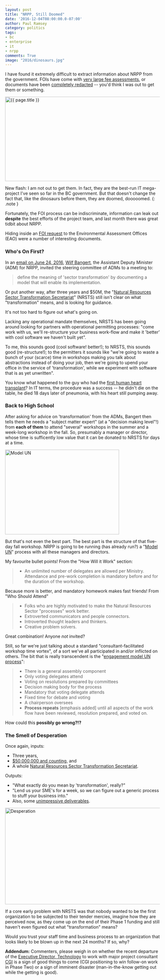```yaml
---
layout: post
title: "NRPP, Still Doomed"
date: '2016-12-04T08:00:00.0-07:00'
author: Paul Ramsey
category: politics
tags:
- bc
- enterprise
- it
- nrpp
comments: True
image: "2016/dinosaurs.jpg"
---
```


I have found it extremely difficult to extract information about NRPP from the government. FOIs have come with [very large fee assessments](/2014/11/my-tax-dollars-at-work.html), or documents have been [completely redacted](/2014/11/my-tax-dollars-at-work.html) -- you'd think I was out to get them or something.

<img src="{{ site.images }}{{ page.image }}" alt='{{ page.title }}' width='676' height='274' />

New flash: I am not out to get them. In fact, they are the best-run IT mega-project I've seen so far in the BC government. But that doesn't change the fact that, like the dinosaurs before them, they are doomed, dooooomed.
{: .note }

Fortunately, the FOI process can be indiscriminate, information can leak out **despite** the best efforts of the project team, and last month there was great tidbit about NRPP.

Hiding inside an [FOI request](http://www2.gov.bc.ca/enSearch/detail?id=26EE74C124B8476EA280E7A3C823A2D8&recorduid=EAO-2016-62612) to the Environmental Assessment Offices (EAO) were a number of interesting documents.

### Who's On First?

In an [email on June 24, 2016](http://docs.openinfo.gov.bc.ca/Response_Package_EAO-2016-62612.pdf#page=33), [Wilf Bangert](http://dir.gov.bc.ca/gtds.cgi?esearch=&updateRequest=&view=detailed&sortBy=name&for=people&attribute=display+name&matchMethod=is&searchString=Wilf+Bangert&objectId=148433), the Assistant Deputy Minister (ADM) for NRPP, invited the steering committee of ADMs to a meeting to: 

> define the meaning of 'sector transformation' by documenting a model that will enable its implementation.

Or put another way, after three years and $50M, the "[Natural Resources Sector Transformation Secretariat](http://dir.gov.bc.ca/gtds.cgi?show=Branch&organizationCode=FLNR&organizationalUnitCode=NRSTS)" (NRSTS) still isn't clear on what "transformation" means, and is looking for guidance.

It's not too hard to figure out what's going on. 

Lacking any operational mandate themselves, NRSTS has been going around looking for partners with operational permitting processes: "come work with us, we'll re-structure your business work-flow and make it 'better' with  cool software we haven't built yet".

To me, this sounds good (cool software! better!); to NRSTS, this sounds good (re-structure!); to the permitters it sounds like "we're going to waste a bunch of your (scarce) time in workshops making you talk about abstractions instead of doing your job, then we're going to upend your office in the service of 'transformation', while we experiment with software that is as yet unwritten".

You know what happened to the guy who had the [first human heart transplant](http://www.history.com/this-day-in-history/first-human-heart-transplant)? In IT terms, the procedure was a success -- he didn't die on the table, he died 18 days later of pneumonia, with his heart still pumping away.

### Back to High School

After asking for advice on 'transformation' from the ADMs, Bangert then tells them he needs a "subject matter expert" (at a "decision making level"!) from **each of them** to attend "several" workshops in the summer and a week-long workshop in the fall. So, presumably a manager or director, whose time is sufficently low value that it can be donated to NRSTS for days at a time.

<img src="{{ site.images }}2016/model-un.png" alt='Model UN' width='371' height='275' />

But that's not even the best part. The best part is the structure of that five-day fall workshop. NRPP is going to be running (has already run?) a "[Model UN](http://docs.openinfo.gov.bc.ca/Response_Package_EAO-2016-62612.pdf#page=35)" process with all these managers and directors.

My favourite bullet points! From the "How Will it Work" section:

> * An unlimited number of delegates are allowed per Ministry. Attendance and pre-work completion is mandatory before and for the duration of the workshop.

Because more is better, and mandatory homework makes fast friends! From "Who Should Attend"

> * Folks who are highly motivated to make the Natural Resources Sector "processes" work better.
> * Extroverted communicators and people connectors.
> * Introverted thought leaders and thinkers.
> * Creative problem solvers.

Great combination! Anyone *not* invited?

Still, so far we're just talking about a standard "consultant-facilitated workshop time vortex", of a sort we've all participated in and/or inflicted on others. The bit that is really transcendent is the "[engagement model UN process](http://docs.openinfo.gov.bc.ca/Response_Package_EAO-2016-62612.pdf#page=44)":

> * There is a general assembly component
> * Only voting delegates attend
> * Voting on resolutions prepared by committees
> * Decision making body for the process
> * Mandatory that voting delegate attends
> * Fixed time for debate and voting
> * A chairperson oversees 
> * **Process repeats** [emphasis added] until all aspects of the work flow have been reviewed, resolution prepared, and voted on.

How could this **possibly go wrong?!?** 

### The Smell of Desperation

Once again, inputs:

* Three years, 
* [$50,000,000 and counting](/2016/11/nrpp-is-dead.html), and
* A whole [Natural Resources Sector Transformation Secretariat](http://dir.gov.bc.ca/gtds.cgi?show=Branch&organizationCode=FLNR&organizationalUnitCode=NRSTS).

Outputs:

* "What exactly do you mean by 'transformation', really?"
* "Lend us your SME's for a week, so we can figure out a generic process to stuff your business into."
* Also, some [unimpressive deliverables](/2016/11/nrpp-is-dead.html).

<img src="{{ site.images }}2016/desperation.jpg" alt='Desperation' width='565' height='313' />

If a core early problem with NRSTS was that nobody wanted to be the first organization to be subjected to their tender mercies, imagine how they are perceived now, as they come up on the end of their Phase 1 funding and still haven't even figured out what "transformation" means?

Would you trust your staff time and business process to an organization that looks likely to be blown up in the next 24 months?  If so, why?

**Addendum:** Commenters, please weigh in on whether the recent departure of the [Executive Director, Technology](https://www.linkedin.com/in/terry-gunning-476a781) to work with major project consultant [CGI](https://www.linkedin.com/company/1415?trk=prof-exp-company-name) is a sign of good things to come (CGI positioning to win follow-on work in Phase Two) or a sign of imminent disaster (man-in-the-know getting out while the getting is good).



